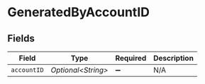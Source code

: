 # GeneratedByAccountID


## Fields

| Field               | Type                | Required            | Description         |
| ------------------- | ------------------- | ------------------- | ------------------- |
| `accountID`         | *Optional\<String>* | :heavy_minus_sign:  | N/A                 |